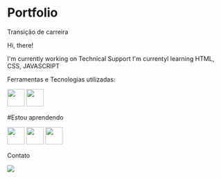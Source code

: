 # Portfolio
Transição de carreira

Hi, there!

I'm currently working on Technical Support
I'm currentyl learning HTML, CSS, JAVASCRIPT


Ferramentas e Tecnologias utilizadas:

 <img src="https://cdn.jsdelivr.net/gh/devicons/devicon@latest/icons/vscode/vscode-original-wordmark.svg" width="40" height="40" />
          
<img loading="lazy" src="https://cdn.jsdelivr.net/gh/devicons/devicon/icons/linux/linux-original.svg" width="40" height="40"/>

#Estou aprendendo

<img src="https://cdn.jsdelivr.net/gh/devicons/devicon@latest/icons/html5/html5-original.svg" width="40" height="40"/>
<img src="https://cdn.jsdelivr.net/gh/devicons/devicon@latest/icons/css3/css3-original-wordmark.svg" widht="40" height="40" />
<img src="https://cdn.jsdelivr.net/gh/devicons/devicon@latest/icons/javascript/javascript-original.svg" widht="40" height="40"/>
          
          
Contato
<div>
  <a href="https://www.linkedin.com/in/antonio-jesuz/" target="_blank"><img loading="lazy" src="https://img.shields.io/badge/-LinkedIn-%230077B5?style=for-the-badge&logo=linkedin&logoColor=white" target="_blank"></a> 
</div>

          
